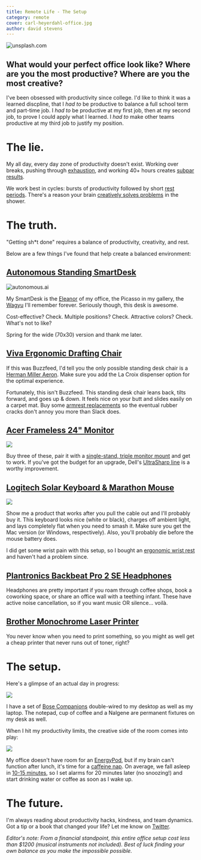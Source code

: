 ```yaml
---
title: Remote Life - The Setup
category: remote
cover: carl-heyerdahl-office.jpg
author: david stevens
---
```


![unsplash.com](carl-heyerdahl-office.jpg)

## What would your perfect office look like?  Where are you the most productive?  Where are you the most creative? 

I've been obsessed with productivity since college.  I'd like to think it was a learned discpline, that I _had to_ be productive to balance a full school term and part-time job.  I _had to_ be productive at my first job, then at my second job, to prove I could apply what I learned.  I _had to_ make other teams productive at my third job to justify my position.

# The lie.

My all day, every day zone of productivity doesn't exist.  Working over breaks, pushing through [exhaustion](https://www.huffingtonpost.com/jonathan-chan/3-scientifically-backed-r_b_14509568.html), and working 40+ hours creates [subpar results](https://www.alternet.org/story/154518/why_we_have_to_go_back_to_a_40-hour_work_week_to_keep_our_sanity).  

We work best in cycles: bursts of productivity followed by short [rest periods](https://www.theatlantic.com/business/archive/2014/09/science-tells-you-how-many-minutes-should-you-take-a-break-for-work-17/380369).  There's a reason your brain [creatively solves problems](http://content.time.com/time/magazine/article/0,9171,1147152,00.html) in the shower.

# The truth.

"Getting sh*t done" requires a balance of productivity, creativity, and rest.

Below are a few things I've found that help create a balanced environment:

## [Autonomous Standing SmartDesk](https://www.autonomous.ai/product/standing-desk)

![autonomous.ai](autonomous.jpg)

My SmartDesk is the [Eleanor](https://en.wikipedia.org/wiki/Shelby_Mustang) of my office, the Picasso in my gallery, the [Wagyu](https://www.youtube.com/watch?v=GG-uE0Iewdo) I'll remember forever.  Seriously though, this desk is awesome.  

Cost-effective?  Check.  Multiple positions?  Check.  Attractive colors?  Check.  What's not to like?

Spring for the wide (70x30) version and thank me later.

## [Viva Ergonomic Drafting Chair](https://www.amazon.com/gp/product/B01F704KHQ)

If this was Buzzfeed, I'd tell you the only possible standing desk chair is a [Herman Miller Aeron](http://store.hermanmiller.com/office/stools/aeron-work-stool/2197386.html). Make sure you add the La Croix dispenser option for the optimal experience.

Fortunately, this isn't Buzzfeed.  This standing desk chair leans back, tilts forward, and goes up & down.  It feels nice on your butt and slides easily on a carpet mat.  Buy some [armrest replacements](https://www.amazon.com/gp/product/B00CEZKFO0) so the eventual rubber cracks don't annoy you more than Slack does.

## [Acer Frameless 24" Monitor](https://www.newegg.com/Product/Product.aspx?Item=N82E16824011141)

![](acer.jpg)

Buy three of these, pair it with a [single-stand, triple monitor mount](https://www.amazon.com/gp/product/B01A02QFV0) and get to work.  If you've got the budget for an upgrade, Dell's [UltraSharp line](http://www.dell.com/ed/business/p/dell-u2414h/pd) is a worthy improvement.

## [Logitech Solar Keyboard & Marathon Mouse](https://www.logitech.com/en-us/product/11902?crid=1022)

![](mk750.jpg)

Show me a product that works after you pull the cable out and I'll probably buy it.  This keyboard looks nice (white or black), charges off ambient light, and lays completely flat when you need to smash it.  Make sure you get the Mac version (or Windows, respectively).  Also, you'll probably die before the mouse battery does.

I did get some wrist pain with this setup, so I bought an [ergonomic wrist rest](https://www.amazon.com/gp/product/B01M11FLUJ) and haven't had a problem since.

## [Plantronics Backbeat Pro 2 SE Headphones](https://www.amazon.com/dp/B01MCRVPO6)

Headphones are pretty important if you roam through coffee shops, book a coworking space, or share an office wall with a teething infant.  These have active noise cancellation, so if you want music OR silence... voilà.

## [Brother Monochrome Laser Printer](https://www.amazon.com/dp/B00NQ1CLTI)

You never know when you need to print something, so you might as well get a cheap printer that never runs out of toner, right?

# The setup.

Here's a glimpse of an actual day in progress:

![](./remote-workday.jpg)

I have a set of [Bose Companions](https://www.amazon.com/dp/B00CD1PTF0) double-wired to my desktop as well as my laptop.  The notepad, cup of coffee and a Nalgene are permanent fixtures on my desk as well.

When I hit my productivity limits, the creative side of the room comes into play:

![](workroom.png)

My office doesn't have room for an [EnergyPod](https://www.businessinsider.com/google-sleep-pods-2010-6), but if my brain can't function after lunch, it's time for a [caffeine nap](https://medium.com/swlh/pro-tips-for-power-napping-like-a-king-c62db629d78).  On average, we fall asleep in [10-15 minutes](https://aasm.org/resources/practiceparameters/pp_msltmwt.pdf), so I set alarms for 20 minutes later (no snoozing!) and start drinking water or coffee as soon as I wake up.

# The future.

I'm always reading about productivity hacks, kindness, and team dynamics.  Got a tip or a book that changed your life?  Let me know on [Twitter](https://twitter.com/messages/compose?recipient_id=218521189).

_Editor's note: From a financial standpoint, this entire office setup cost less than $1200 (musical instruments not included). Best of luck finding your own balance as you make the impossible possible._